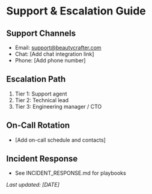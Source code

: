 # Support & Escalation Guide

## Support Channels
- Email: support@beautycrafter.com
- Chat: [Add chat integration link]
- Phone: [Add phone number]

## Escalation Path
1. Tier 1: Support agent
2. Tier 2: Technical lead
3. Tier 3: Engineering manager / CTO

## On-Call Rotation
- [Add on-call schedule and contacts]

## Incident Response
- See INCIDENT_RESPONSE.md for playbooks

_Last updated: [DATE]_
